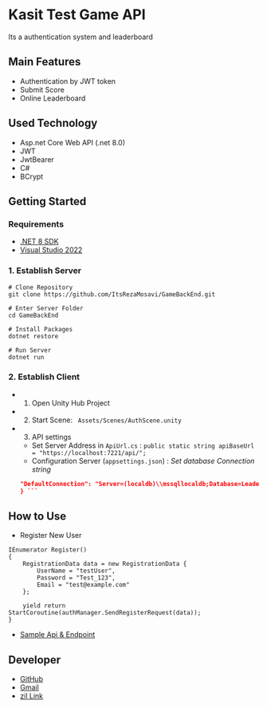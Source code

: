 # Kasit Test Game API

Its a authentication system and leaderboard

## Main Features
- Authentication by JWT token
- Submit Score
- Online Leaderboard

## Used Technology
- Asp.net Core Web API (.net 8.0)
- JWT
- JwtBearer
- C#
- BCrypt

## Getting Started

### Requirements
- [.NET 8 SDK](https://dotnet.microsoft.com/download)
- [Visual Studio 2022](https://visualstudio.microsoft.com/)

### 1. Establish Server
```
# Clone Repository
git clone https://github.com/ItsRezaMosavi/GameBackEnd.git

# Enter Server Folder
cd GameBackEnd

# Install Packages
dotnet restore

# Run Server
dotnet run
```
### 2. Establish Client
- 1. Open Unity Hub Project
- 2. Start Scene: ``` Assets/Scenes/AuthScene.unity```
- 3. API settings
	+ Set Server Address in ``` ApiUrl.cs ``` : 
	  ``` public static string apiBaseUrl = "https://localhost:7221/api/"; ```
	+ Configuration Server (```appsettings.json```) : 
	*Set database Connection string*
	```json "ConnectionStrings": {
    "DefaultConnection": "Server=(localdb)\\mssqllocaldb;Database=LeaderboardDB;Trusted_Connection=True;"
  } ```
## How to Use
- Register New User
```
IEnumerator Register()
{
    RegistrationData data = new RegistrationData {
        UserName = "testUser",
        Password = "Test_123",
        Email = "test@example.com"
    };
    
    yield return StartCoroutine(authManager.SendRegisterRequest(data));
} 
```

- [Sample Api & Endpoint](https://documenter.getpostman.com/view/44755590/2sB2jAa7U7)

## Developer
- [GitHub](https://github.com/ItsRezaMosavi)
- [Gmail](https://mailto:itsrezamosavi@gmail.com/)
- [zil Link](https://zil.ink/itsrezamosavi)